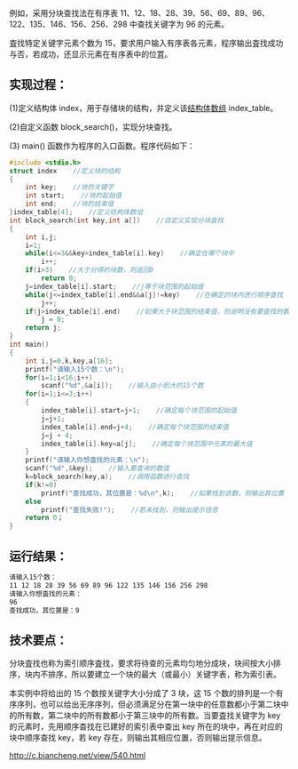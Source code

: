 例如，采用分块查找法在有序表 11、12、18、28、39、56、69、89、96、122、135、146、156、256、298 中查找关键字为 96 的元素。

 査找特定关键字元素个数为 15，要求用户输入有序表各元素，程序输出査找成功与否，若成功，还显示元素在有序表中的位罝。

## 实现过程：

(1)定义结构体 index，用于存储块的结构，并定义该[结构体数组](http://c.biancheng.net/view/245.html) index_table。

 (2)自定义函数 block_search()，实现分块查找。

 (3) main() 函数作为程序的入口函数。程序代码如下：

```c
#include <stdio.h>
struct index    //定义块的结构
{
    int key;    //块的关键字
    int start;    //块的起始值
    int end;    //块的结束值
}index_table[4];    //定义结构体数组
int block_search(int key,int a[])    //自定义实现分块查找
{
    int i,j;
    i=1;
    while(i<=3&&key>index_table[i].key)    //确定在哪个块中
        i++;
    if(i>3)    //大于分得的块数，则返回0
        return 0;
    j=index_table[i].start;    //j等于块范围的起始值
    while(j<=index_table[i].end&&a[j]!=key)    //在确定的块内进行顺序查找
        j++;
    if(j>index_table[i].end)    //如果大于块范围的结束值，则说明没有要査找的数，j置0
        j = 0;
    return j;
}
int main()
{
    int i,j=0,k,key,a[16];
    printf("请输入15个数：\n");
    for(i=1;i<16;i++)
        scanf("%d",&a[i]);    //输入由小到大的15个数
    for(i=1;i<=3;i++)
    {
        index_table[i].start=j+1;    //确定每个块范围的起始值
        j=j+1;
        index_table[i].end=j+4;    //确定每个块范围的结束值
        j=j + 4;
        index_table[i].key=a[j];    //确定每个块范围中元素的最大值
    }
    printf("请输入你想査找的元素：\n");
    scanf("%d",&key);    //输入要查询的数值
    k=block_search(key,a);    //调用函数进行杳找
    if(k!=0)
        printf("查找成功，其位置是：%d\n",k);    //如果找到该数，则输出其位置
    else
        printf("查找失败!");    //若未找到，则输出提示信息
    return 0；
}
```

## 运行结果：

```bash
请输入15个数：
11 12 18 28 39 56 69 89 96 122 135 146 156 256 298
请输入你想査找的元素：
96
查找成功，其位置是：9
```

## 技术要点：

分块査找也称为索引顺序査找，要求将待查的元素均匀地分成块，块间按大小排序，块内不排序，所以要建立一个块的最大（或最小）关键字表，称为索引表。

 本实例中将给出的 15 个数按关键字大小分成了 3 块，这 15  个数的排列是一个有序序列，也可以给出无序序列，但必须满足分在第一块中的任意数都小于第二块中的所有数，第二块中的所有数都小于第三块中的所有数。当要査找关键字为 key 的元素时，先用顺序杳找在已建好的索引表中查出 key 所在的块中，再在对应的块中顺序查找 key，若 key  存在，则输出其相应位置，否则输出提示信息。





http://c.biancheng.net/view/540.html